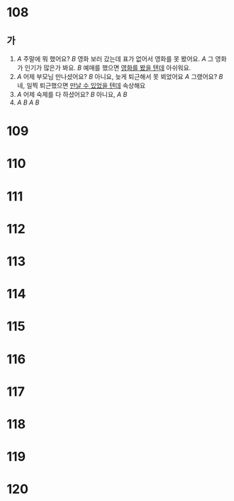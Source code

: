 # 108
## 가
1. *A* 주말에 뭐 했어요?
   *B* 영화 보러 갔는데 표가 없어서 영화를 못 봤어요.
   *A* 그 영화가 인기가 많은가 봐요.
   *B* 예매를 했으면 <u>영화를 봤을 텐데</u> 아쉬워요.
2.  *A* 어제 부모님 만나셨어요?
    *B* 아니요, 늦게 퇴근해서 못 뵈었어요
    *A* 그랬어요?
    *B* 네, 일찍 퇴근했으면 <u>만날 수 있었을 텐데</u> 속상해요
3.  *A* 어제 숙제를 다 하셨어요?
    *B* 아니요,
    *A*
    *B*
4.  *A*
    *B*
    *A*
    *B*
# 109
# 110
# 111
# 112
# 113
# 114
# 115
# 116
# 117
# 118
# 119
# 120